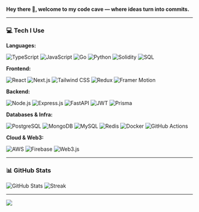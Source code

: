 **Hey there 👋, welcome to my code cave — where ideas turn into commits.**

---

### 💻 Tech I Use

**Languages:**  

![TypeScript](https://img.shields.io/badge/TypeScript-007ACC?style=flat-square&logo=typescript&logoColor=white)
![JavaScript](https://img.shields.io/badge/JavaScript-F7DF1E?style=flat-square&logo=javascript&logoColor=black)
![Go](https://img.shields.io/badge/Go-00ADD8?style=flat-square&logo=go&logoColor=white)
![Python](https://img.shields.io/badge/Python-3670A0?style=flat-square&logo=python&logoColor=ffdd54)
![Solidity](https://img.shields.io/badge/Solidity-363636?style=flat-square&logo=solidity&logoColor=white)
![SQL](https://img.shields.io/badge/SQL-4479A1?style=flat-square&logo=postgresql&logoColor=white)

**Frontend:**  

![React](https://img.shields.io/badge/React-20232A?style=flat-square&logo=react&logoColor=61DAFB)
![Next.js](https://img.shields.io/badge/Next.js-000000?style=flat-square&logo=nextdotjs&logoColor=white)
![Tailwind CSS](https://img.shields.io/badge/TailwindCSS-38B2AC?style=flat-square&logo=tailwind-css&logoColor=white)
![Redux](https://img.shields.io/badge/Redux-593d88?style=flat-square&logo=redux&logoColor=white)
![Framer Motion](https://img.shields.io/badge/Framer-black?style=flat-square&logo=framer&logoColor=blue)

**Backend:**  

![Node.js](https://img.shields.io/badge/Node.js-339933?style=flat-square&logo=node.js&logoColor=white)
![Express.js](https://img.shields.io/badge/Express.js-404d59?style=flat-square&logo=express&logoColor=white)
![FastAPI](https://img.shields.io/badge/FastAPI-005571?style=flat-square&logo=fastapi)
![JWT](https://img.shields.io/badge/JWT-black?style=flat-square&logo=JSON%20web%20tokens)
![Prisma](https://img.shields.io/badge/Prisma-3982CE?style=flat-square&logo=prisma&logoColor=white)

**Databases & Infra:**  

![PostgreSQL](https://img.shields.io/badge/Postgres-336791?style=flat-square&logo=postgresql&logoColor=white)
![MongoDB](https://img.shields.io/badge/MongoDB-4ea94b?style=flat-square&logo=mongodb&logoColor=white)
![MySQL](https://img.shields.io/badge/MySQL-005C84?style=flat-square&logo=mysql&logoColor=white)
![Redis](https://img.shields.io/badge/Redis-DC382D?style=flat-square&logo=redis&logoColor=white)
![Docker](https://img.shields.io/badge/Docker-0db7ed?style=flat-square&logo=docker&logoColor=white)
![GitHub Actions](https://img.shields.io/badge/GitHub_Actions-2088FF?style=flat-square&logo=githubactions&logoColor=white)

**Cloud & Web3:**  

![AWS](https://img.shields.io/badge/AWS-232F3E?style=flat-square&logo=amazon-aws&logoColor=white)
![Firebase](https://img.shields.io/badge/Firebase-FFCA28?style=flat-square&logo=firebase&logoColor=white)
![Web3.js](https://img.shields.io/badge/Web3.js-F16822?style=flat-square&logo=web3.js&logoColor=white)

---

### 📊 GitHub Stats

![GitHub Stats](https://github-readme-stats.vercel.app/api?username=mazode&theme=dark&hide_border=true&count_private=true)
![Streak](https://nirzak-streak-stats.vercel.app/?user=mazode&theme=dark&hide_border=true)

---

[![](https://visitcount.itsvg.in/api?id=mazode&icon=0&color=8)](https://visitcount.itsvg.in)
